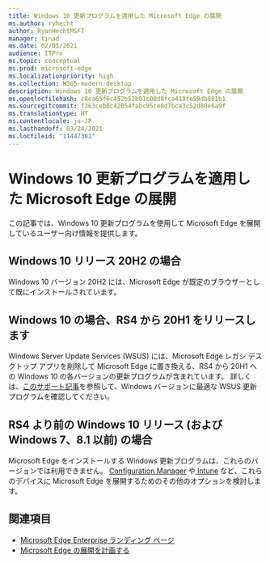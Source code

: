 ```yaml
---
title: Windows 10 更新プログラムを適用した Microsoft Edge の展開
ms.author: ryhecht
author: RyanHechtMSFT
manager: tinad
ms.date: 02/05/2021
audience: ITPro
ms.topic: conceptual
ms.prod: microsoft-edge
ms.localizationpriority: high
ms.collection: M365-modern-desktop
description: Windows 10 更新プログラムを適用した Microsoft Edge の展開
ms.openlocfilehash: c8ea65f6c452b52b01c00d8fca418fe59db801b1
ms.sourcegitcommit: f363ceb6c42054fabc95ce8d7bca3c52d80e6a9f
ms.translationtype: HT
ms.contentlocale: ja-JP
ms.lasthandoff: 03/24/2021
ms.locfileid: "11447381"
---
```

# <a name="deploy-microsoft-edge-with-windows-10-updates"></a>Windows 10 更新プログラムを適用した Microsoft Edge の展開

この記事では、Windows 10 更新プログラムを使用して Microsoft Edge を展開しているユーザー向け情報を提供します。

## <a name="for-windows-10-release-20h2"></a>Windows 10 リリース 20H2 の場合

Windows 10 バージョン 20H2 には、Microsoft Edge が既定のブラウザーとして既にインストールされています。

## <a name="for-windows-10-releases-rs4-through-20h1"></a>Windows 10 の場合、RS4 から 20H1 をリリースします

Windows Server Update Services (WSUS) には、Microsoft Edge レガシ デスクトップ アプリを削除して Microsoft Edge に置き換える、RS4 から 20H1 への Windows 10 の各バージョンの更新プログラムが含まれています。 詳しくは、[このサポート記事](https://support.microsoft.com/topic/update-in-wsus-for-the-new-microsoft-edge-for-windows-10-version-1809-1903-1909-and-2004-october-29-2020-b4980418-4ec4-dee7-3b17-1c6499bd127c)を参照して、Windows バージョンに最適な WSUS 更新プログラムを確認してください。

## <a name="for-windows-10-releases-prior-to-rs4-and-windows-7-81-and-earlier"></a>RS4 より前の Windows 10 リリース (および Windows 7、8.1 以前) の場合

Microsoft Edge をインストールする Windows 更新プログラムは、これらのバージョンでは利用できません。 [Configuration Manager](/configmgr/apps/deploy-use/deploy-edge?bc=https%3a%2f%2fdocs.microsoft.com%2fDeployEdge%2fbreadcrumb%2ftoc.json&toc=https%3a%2f%2fdocs.microsoft.com%2fDeployEdge%2ftoc.json) や[ Intune](/intune/apps/apps-windows-edge/?bc=https%3a%2f%2fdocs.microsoft.com%2fDeployEdge%2fbreadcrumb%2ftoc.json&toc=https%3a%2f%2fdocs.microsoft.com%2fDeployEdge%2ftoc.json) など、これらのデバイスに Microsoft Edge を展開するためのその他のオプションを検討します。

## <a name="see-also"></a>関連項目

- [Microsoft Edge Enterprise ランディング ページ](https://aka.ms/EdgeEnterprise)
- [Microsoft Edge の展開を計画する](deploy-edge-plan-deployment.md)